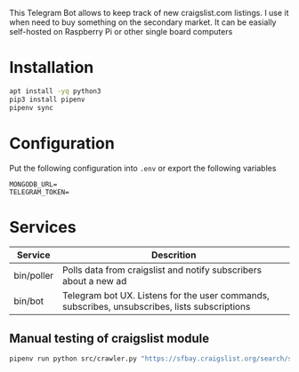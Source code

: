 This Telegram Bot allows to keep track of new craigslist.com listings. I use it when need to buy something on the secondary market.
It can be easially self-hosted on Raspberry Pi or other single board computers

# Installation

```sh
apt install -yq python3
pip3 install pipenv
pipenv sync
```


# Configuration
Put the following configuration into `.env` or export the following variables

```env
MONGODB_URL=
TELEGRAM_TOKEN=
```

# Services
|Service|Descrition|
|---|---|
|bin/poller|Polls data from craigslist and notify subscribers about a new ad|
|bin/bot|Telegram bot UX. Listens for the user commands, subscribes, unsubscribes, lists subscriptions|

## Manual testing of craigslist module
```sh
pipenv run python src/crawler.py "https://sfbay.craigslist.org/search/sss?s=120&query=pixel"
```